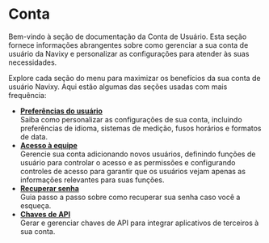 # Conta

Bem-vindo à seção de documentação da Conta de Usuário. Esta seção fornece informações abrangentes sobre como gerenciar a sua conta de usuário da Navixy e personalizar as configurações para atender às suas necessidades.

Explore cada seção do menu para maximizar os benefícios da sua conta de usuário Navixy. Aqui estão algumas das seções usadas com mais frequência:

- [**Preferências do usuário**](./conta/perfil.md)  
Saiba como personalizar as configurações de sua conta, incluindo preferências de idioma, sistemas de medição, fusos horários e formatos de data.
- [**Acesso à equipe**](./conta/usuarios-e-funcoes.md)  
Gerencie sua conta adicionando novos usuários, definindo funções de usuário para controlar o acesso e as permissões e configurando controles de acesso para garantir que os usuários vejam apenas as informações relevantes para suas funções.
- [**Recuperar senha**](./conta/recuperacao-de-senha.md)  
Guia passo a passo sobre como recuperar sua senha caso você a esqueça.
- [**Chaves de API**](./conta/chaves-de-api.md)  
Gerar e gerenciar chaves de API para integrar aplicativos de terceiros à sua conta.